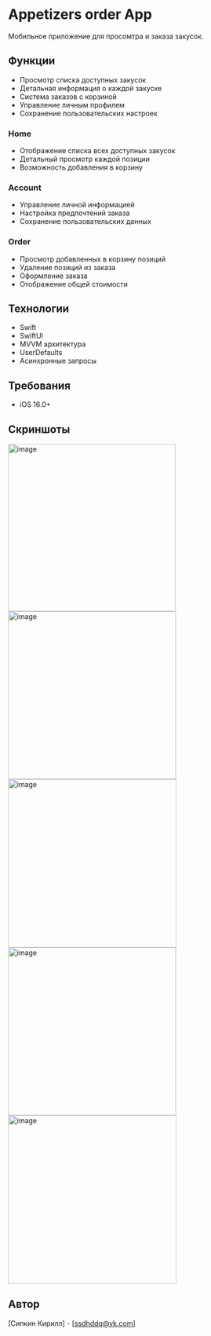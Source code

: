 # Appetizers order App

Мобильное приложение для просомтра и заказа закусок.

## Функции

- Просмотр списка доступных закусок
- Детальная информация о каждой закуске
- Система заказов с корзиной
- Управление личным профилем
- Сохранение пользовательских настроек

### Home 
- Отображение списка всех доступных закусок
- Детальный просмотр каждой позиции
- Возможность добавления в корзину

### Account 
- Управление личной информацией
- Настройка предпочтений заказа
- Сохранение пользовательских данных

### Order 
- Просмотр добавленных в корзину позиций
- Удаление позиций из заказа
- Оформление заказа
- Отображение общей стоимости

## Технологии

- Swift
- SwiftUI
- MVVM архитектура
- UserDefaults
- Асинхронные запросы

## Требования

- iOS 16.0+

## Скриншоты

<img width="341" alt="image" src="https://github.com/user-attachments/assets/ec4d9cde-917c-4c05-95a0-aa86056dc4e5" /> <img width="342" alt="image" src="https://github.com/user-attachments/assets/bd9ac73a-1ef8-4563-8e6d-e85f6214efb1" /> <img width="343" alt="image" src="https://github.com/user-attachments/assets/683ff8b7-344c-43c2-a061-dc6b4b7b522d" /> <img width="342" alt="image" src="https://github.com/user-attachments/assets/b2ddcab4-17b4-47c2-af8d-0fa252d78780" /> <img width="343" alt="image" src="https://github.com/user-attachments/assets/a5209d7e-a6db-4e42-87de-3d6a67375023" />






## Автор

[Сипкин Кирилл] - [ssdhddq@vk.com]
